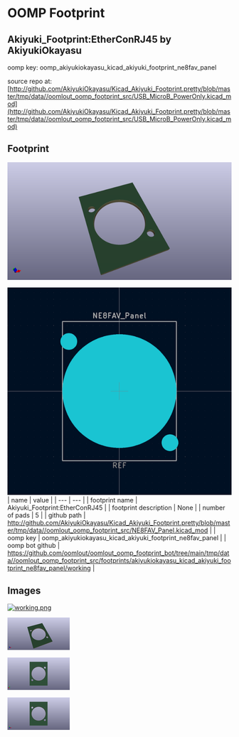 # OOMP Footprint  
## Akiyuki_Footprint:EtherConRJ45  by AkiyukiOkayasu  
  
oomp key: oomp_akiyukiokayasu_kicad_akiyuki_footprint_ne8fav_panel  
  
source repo at: [http://github.com/AkiyukiOkayasu/Kicad_Akiyuki_Footprint.pretty/blob/master/tmp/data//oomlout_oomp_footprint_src/USB_MicroB_PowerOnly.kicad_mod](http://github.com/AkiyukiOkayasu/Kicad_Akiyuki_Footprint.pretty/blob/master/tmp/data//oomlout_oomp_footprint_src/USB_MicroB_PowerOnly.kicad_mod)  
## Footprint  
  
[![working_kicad_pcb_3d.png](working_kicad_pcb_3d_600.png)](working_kicad_pcb_3d.png)  
  
[![working.png](working_600.png)](working.png)  
| name | value | 
| --- | --- | 
| footprint name | Akiyuki_Footprint:EtherConRJ45 | 
| footprint description | None | 
| number of pads | 5 | 
| github path | http://github.com/AkiyukiOkayasu/Kicad_Akiyuki_Footprint.pretty/blob/master/tmp/data//oomlout_oomp_footprint_src/NE8FAV_Panel.kicad_mod | 
| oomp key | oomp_akiyukiokayasu_kicad_akiyuki_footprint_ne8fav_panel | 
| oomp bot github | https://github.com/oomlout/oomlout_oomp_footprint_bot/tree/main/tmp/data//oomlout_oomp_footprint_src/footprints/akiyukiokayasu_kicad_akiyuki_footprint_ne8fav_panel/working | 
## Images  
  
[![working.png](working_140.png)](working.png)  
  
[![working_kicad_pcb_3d.png](working_kicad_pcb_3d_140.png)](working_kicad_pcb_3d.png)  
  
[![working_kicad_pcb_3d_back.png](working_kicad_pcb_3d_back_140.png)](working_kicad_pcb_3d_back.png)  
  
[![working_kicad_pcb_3d_front.png](working_kicad_pcb_3d_front_140.png)](working_kicad_pcb_3d_front.png)  
